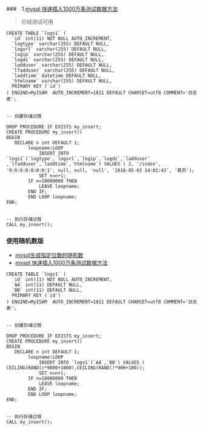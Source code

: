 ###　1.[mysql 快速插入1000万条测试数据方法](https://blog.csdn.net/qq_19524879/article/details/80240754)
>已经测试可用
```
CREATE TABLE `logs1` (
  `id` int(11) NOT NULL AUTO_INCREMENT,
  `logtype` varchar(255) DEFAULT NULL,
  `logurl` varchar(255) DEFAULT NULL,
  `logip` varchar(255) DEFAULT NULL,
  `logdz` varchar(255) DEFAULT NULL,
  `ladduser` varchar(255) DEFAULT NULL,
  `lfadduser` varchar(255) DEFAULT NULL,
  `laddtime` datetime DEFAULT NULL,
  `htmlname` varchar(255) DEFAULT NULL,
  PRIMARY KEY (`id`)
) ENGINE=MyISAM  AUTO_INCREMENT=1811 DEFAULT CHARSET=utf8 COMMENT='日志表';
 
 
-- 创建存储过程
 
DROP PROCEDURE IF EXISTS my_insert;
CREATE PROCEDURE my_insert()
BEGIN
   DECLARE n int DEFAULT 1;
        loopname:LOOP
            INSERT INTO `logs1`(`logtype`,`logurl`,`logip`,`logdz`,`ladduser` ,`lfadduser`,`laddtime`,`htmlname`) VALUES ( 2, '/index', '0:0:0:0:0:0:0:1', null, null, 'null', '2018-05-03 14:02:42', '首页');
            SET n=n+1;
        IF n=10000000 THEN
            LEAVE loopname;
        END IF;
        END LOOP loopname;
END;
 
 
-- 执行存储过程
CALL my_insert();
```
### 使用随机数版
- [mysql生成指定位数的随机数](https://blog.csdn.net/zhou520yue520/article/details/82882994)
- [mysql 快速插入1000万条测试数据方法](https://blog.csdn.net/qq_19524879/article/details/80240754)
```
CREATE TABLE `logs1` (
  `id` int(11) NOT NULL AUTO_INCREMENT,
  `AA` int(11) DEFAULT NULL,
  `BB` int(11) DEFAULT NULL,
  PRIMARY KEY (`id`)
) ENGINE=MyISAM  AUTO_INCREMENT=1811 DEFAULT CHARSET=utf8 COMMENT='日志表';
 
 
-- 创建存储过程
 
DROP PROCEDURE IF EXISTS my_insert;
CREATE PROCEDURE my_insert()
BEGIN
   DECLARE n int DEFAULT 1;
        loopname:LOOP
            INSERT INTO `logs1`(`AA`,`BB`) VALUES ( CEILING(RAND()*9000+1000),CEILING(RAND()*900+100));
            SET n=n+1;
        IF n=10000000 THEN
            LEAVE loopname;
        END IF;
        END LOOP loopname;
END;
 
 
-- 执行存储过程
CALL my_insert();
```